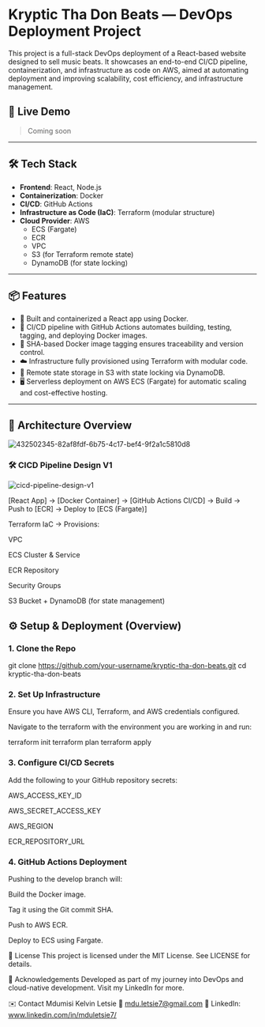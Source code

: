 # Kryptic Tha Don Beats — DevOps Deployment Project

This project is a full-stack DevOps deployment of a React-based website designed to sell music beats. It showcases an end-to-end CI/CD pipeline, containerization, and infrastructure as code on AWS, aimed at automating deployment and improving scalability, cost efficiency, and infrastructure management.

## 🚀 Live Demo
> Coming soon

---

## 🛠️ Tech Stack

- **Frontend**: React, Node.js
- **Containerization**: Docker
- **CI/CD**: GitHub Actions
- **Infrastructure as Code (IaC)**: Terraform (modular structure)
- **Cloud Provider**: AWS
  - ECS (Fargate)
  - ECR
  - VPC
  - S3 (for Terraform remote state)
  - DynamoDB (for state locking)

---

## 📦 Features

- 🔧 Built and containerized a React app using Docker.
- 🔄 CI/CD pipeline with GitHub Actions automates building, testing, tagging, and deploying Docker images.
- 🧪 SHA-based Docker image tagging ensures traceability and version control.
- ☁️ Infrastructure fully provisioned using Terraform with modular code.
- 🔐 Remote state storage in S3 with state locking via DynamoDB.
- 🖥️ Serverless deployment on AWS ECS (Fargate) for automatic scaling and cost-effective hosting.

---

## 🧩 Architecture Overview

![432502345-82af8fdf-6b75-4c17-bef4-9f2a1c5810d8](https://github.com/user-attachments/assets/300d3edc-ff63-482c-8ac2-bd5d2196c3ca)

### 🛠 CICD Pipeline Design V1
![cicd-pipeline-design-v1](https://github.com/user-attachments/assets/40476bb5-5c06-4802-bc68-e6f60664feda)



[React App] → [Docker Container] → [GitHub Actions CI/CD]
→ Build → Push to [ECR] → Deploy to [ECS (Fargate)]

Terraform IaC → Provisions:

VPC

ECS Cluster & Service

ECR Repository

Security Groups

S3 Bucket + DynamoDB (for state management)

## ⚙️ Setup & Deployment (Overview)

### 1. Clone the Repo

git clone https://github.com/your-username/kryptic-tha-don-beats.git
cd kryptic-tha-don-beats

### 2. Set Up Infrastructure

Ensure you have AWS CLI, Terraform, and AWS credentials configured.

Navigate to the terraform with the environment you are working in and run:

terraform init
terraform plan
terraform apply

### 3. Configure CI/CD Secrets
Add the following to your GitHub repository secrets:

AWS_ACCESS_KEY_ID

AWS_SECRET_ACCESS_KEY

AWS_REGION

ECR_REPOSITORY_URL

### 4. GitHub Actions Deployment
Pushing to the develop branch will:

Build the Docker image.

Tag it using the Git commit SHA.

Push to AWS ECR.

Deploy to ECS using Fargate.

📄 License
This project is licensed under the MIT License. See LICENSE for details.

🙌 Acknowledgements
Developed as part of my journey into DevOps and cloud-native development. Visit my LinkedIn for more.

✉️ Contact
Mdumisi Kelvin Letsie
📧 mdu.letsie7@gmail.com
🔗 LinkedIn: www.linkedin.com/in/mduletsie7/
